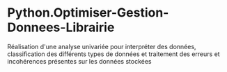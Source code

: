 # Python.Optimiser-Gestion-Donnees-Librairie
Réalisation d'une analyse univariée pour interpréter des données, classification des différents types de données et traitement des erreurs et incohérences présentes sur les données stockées
